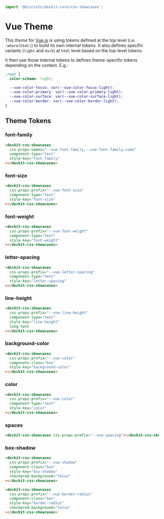 ```js script
import '@divriots/dockit-core/css-showcases';
```

# Vue Theme

This _theme_ for [Vue.js](https://vuejs.org/) is using tokens defined at the top level (i.e. `:where(html)`) to build its own internal tokens. It also defines specific variants (`light` and `dark`) at `html` level based on the top-level tokens.

It then use those internal tokens to defines theme-specific tokens depending on the context. E.g.:

```css
:root {
  color-scheme: light;

  --vue-color-focus: var(--vue-color-focus-light);
  --vue-color-primary: var(--vue-color-primary-light);
  --vue-color-surface: var(--vue-color-surface-light);
  --vue-color-border: var(--vue-color-border-light);
}
```

## Theme Tokens

### font-family

```html story
<dockit-css-showcases
  css-props-names="--vue-font-family,--vue-font-family-code"
  component-type="text"
  style-key="font-family"
></dockit-css-showcases>
```

### font-size

```html story
<dockit-css-showcases
  css-props-prefix="--vue-font-size"
  component-type="text"
  style-key="font-size"
></dockit-css-showcases>
```

### font-weight

```html story
<dockit-css-showcases
  css-props-prefix="--vue-font-weight"
  component-type="text"
  style-key="font-weight"
></dockit-css-showcases>
```

### letter-spacing

```html story
<dockit-css-showcases
  css-props-prefix="--vue-letter-spacing"
  component-type="text"
  style-key="letter-spacing"
></dockit-css-showcases>
```

### line-height

```html story
<dockit-css-showcases
  css-props-prefix="--vue-line-height"
  component-type="text"
  style-key="line-height"
  long-text
></dockit-css-showcases>
```

### background-color

```html story
<dockit-css-showcases
  css-props-prefix="--vue-color"
  component-class="box"
  style-key="background-color"
></dockit-css-showcases>
```

### color

```html story
<dockit-css-showcases
  css-props-prefix="--vue-color"
  component-type="text"
  style-key="color"
></dockit-css-showcases>
```

### spaces

```html story
<dockit-css-showcases css-props-prefix="--vue-spacing"></dockit-css-showcases>
```

### box-shadow

```html story
<dockit-css-showcases
  css-props-prefix="--vue-shadow"
  component-class="box"
  style-key="box-shadow"
  checkered-background="false"
></dockit-css-showcases>
```

```html story
<dockit-css-showcases
  css-props-prefix="--vue-border-radius"
  component-class="box"
  style-key="border-radius"
  checkered-background="false"
></dockit-css-showcases>
```

